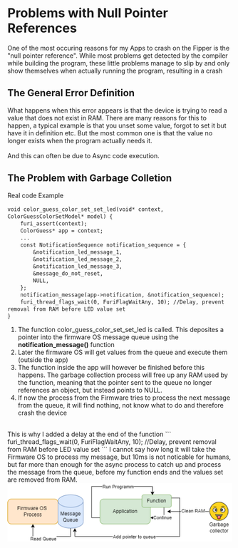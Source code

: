 # Problems with Null Pointer References

One of the most occuring reasons for my Apps to crash on the Fipper is the "null pointer reference". While most problems get detected by the compiler while building the program, these little problems manage to slip by and only show themselves when actually running the program, resulting in a crash

## The General Error Definition

What happens when this error appears is that the device is trying to read a value that does not exist in RAM. There are many reasons for this to happen, a typical example is that you unset some value, forgot to set it but have it in definition etc. But the most common one is that the value no longer exists when the program actually needs it. 
<br><br>
And this can often be due to Async code execution. 

## The Problem with Garbage Colletion

Real code Example
```
void color_guess_color_set_set_led(void* context, ColorGuessColorSetModel* model) {
    furi_assert(context);
    ColorGuess* app = context;
    ...
    const NotificationSequence notification_sequence = {
        &notification_led_message_1,
        &notification_led_message_2,
        &notification_led_message_3,
        &message_do_not_reset,
        NULL,
    };
    notification_message(app->notification, &notification_sequence);
    furi_thread_flags_wait(0, FuriFlagWaitAny, 10); //Delay, prevent removal from RAM before LED value set
}
```
1. The function color_guess_color_set_set_led is called. This deposites a pointer into the firmware OS message queue using the <b>notification_message()</b> function<br>
2. Later the firmware OS will get values from the queue and execute them (outside the app)<br>
3. The function inside the app will however be finished before this happens. The garbage collection process will free up any RAM used by the function, meaning that the pointer sent to the queue no longer references an object, but instead points to NULL. <br>
4. If now the process from the Firmware tries to process the next message from the queue, it will find nothing, not know what to do and therefore crash the device<br>
<br>
This is why I added a delay at the end of the function
```
furi_thread_flags_wait(0, FuriFlagWaitAny, 10); //Delay, prevent removal from RAM before LED value set
```
I cannot say how long it will take the Firmware OS to process my message, but 10ms is not noticable for humans, but far more than enough for the async process to catch up and process the message from the queue, before my function ends and the values set are removed from RAM. 

<img src="assets/c_garbage_collection.png" />
<br><br>
